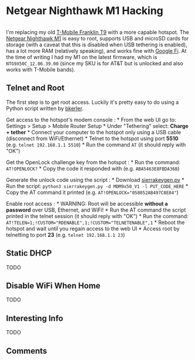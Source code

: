 # Netgear Nighthawk M1 Hacking

```{tags} hacking, hotspot
```

I'm replacing my old [T-Mobile Franklin T9](../../franklin_t9) with a more capable hotspot. The
[Netgear Nighthawk M1](https://www.netgear.com/home/mobile-wifi/hotspots/mr1100/) is easy to root, supports USB and microSD
cards for storage (with a caveat that this is disabled when USB tethering is enabled), has a lot more RAM (relatively
speaking), and works fine with [Google Fi](https://fi.google.com/about). At the time of writing I had my M1 on the latest
firmware, which is `NTG9X50C_12.06.39.00` (since my SKU is for AT&T but is unlocked and also works with T-Mobile bands).

## Telnet and Root

The first step is to get root access. Luckily it's pretty easy to do using a Python script written by
[bkerler](https://github.com/bkerler).

Get access to the hotspot's modem console
:   * From the web UI go to: Settings > Setup > Mobile Router Setup
    * Under "Tethering" select: **Charge + tether**
    * Connect your computer to the hotspot only using a USB cable (disconnect from WiFi/Ethernet)
    * Telnet to the hotspot using port **5510** (e.g. `telnet 192.168.1.1 5510`)
    * Run the command `AT` (it should reply with "OK")

Get the OpenLock challenge key from the hotspot
:   * Run the command: `AT!OPENLOCK?`
    * Copy the code it responded with (e.g. `ABA5463E8FBDA36B`)

Generate the unlock code using the script
:   * Download [sierrakeygen.py](../../_static/sierrakeygen.py)
    * Run the script: `python3 sierrakeygen.py -d MDM9x50_V1 -l PUT_CODE_HERE`
    * Copy the AT command it printed (e.g. `AT!OPENLOCK="058052AB497C8E84"`)

Enable root access
:   * WARNING: Root will be accessible **without a password** over USB, Ethernet, and WiFi!
    * Run the AT command the script printed in the telnet session (it should reply with "OK")
    * Run the command: `AT!TELEN=1;!CUSTOM="RDENABLE",1;!CUSTOM="TELNETENABLE",1`
    * Reboot the hotspot and wait until you regain access to the web UI
    * Access root by telnetting to port **23** (e.g. `telnet 192.168.1.1 23`)

## Static DHCP

TODO

## Disable WiFi When Home

TODO

## Interesting Info

TODO

## Comments

```{disqus}
```
